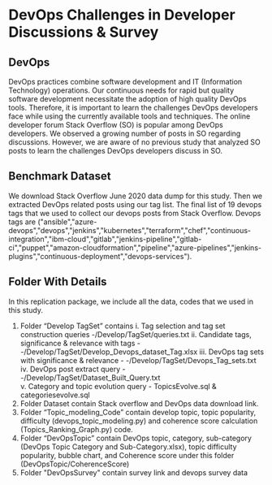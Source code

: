 # DevOps Challenges in Developer Discussions & Survey


## DevOps 
DevOps practices combine software development and IT (Information Technology) operations. Our continuous needs for rapid but quality software development necessitate the adoption of high quality DevOps tools. Therefore, it is important to learn the challenges DevOps developers face while using the currently available tools and techniques. The online developer forum Stack Overflow (SO) is popular among DevOps developers. We observed a growing number of posts in SO regarding discussions. However, we are aware of no previous study that analyzed SO posts to learn the challenges DevOps developers discuss in SO.


## Benchmark Dataset
We download Stack Overflow June 2020 data dump for this study. Then we extracted DevOps related posts using our tag list. The final list of 19 devops tags that we used to collect our devops posts from Stack Overflow. Devops tags are ("ansible","azure-devops","devops","jenkins","kubernetes","terraform","chef","continuous-integration","ibm-cloud","gitlab","jenkins-pipeline","gitlab-ci","puppet","amazon-cloudformation","pipeline","azure-pipelines","jenkins-plugins","continuous-deployment","devops-services"). 

## Folder With Details
In this replication package, we include all the data, codes that we used in this study. <br/>
1. Folder “Develop TagSet” contains
i.	Tag selection and tag set construction queries -/Develop/TagSet/queries.txt
ii.	Candidate tags, significance & relevance with tags - -/Develop/TagSet/Develop_Devops_dataset_Tag.xlsx
iii.	DevOps tag sets with significance & relevance - -/Develop/TagSet/Devops_Tag_sets.txt
iv.	DevOps post extract query - -/Develop/TagSet/Dataset_Built_Query.txt  
v. Category and topic evolution query - TopicsEvolve.sql & categoriesevolve.sql<br/>
2. Folder Dataset contain Stack overflow and DevOps data download link.
3. Folder “Topic_modeling_Code” contain develop topic, topic popularity, difficulty (devops_topic_modeling.py) and coherence score calculation (Topics_Ranking_Graph.py) code.  <br/>
4. Folder “DevOpsTopic” contain DevOps topic, category, sub-category (DevOps Topic Category and Sub-Category.xlsx), topic difficulty popularity, bubble chart,  and Coherence score under this folder (DevOpsTopic/CoherenceScore)  <br/>
5. Folder "DevOpsSurvey" contain survey link and devops survey data 


 
